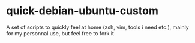 quick-debian-ubuntu-custom
==========================

A set of scripts to quickly feel at home (zsh, vim, tools i need etc.), mainly for my personnal use, but feel free to fork it
